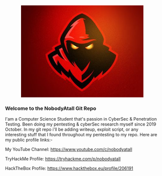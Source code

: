 <p align="center">
  <img src="redteam2.jpg">
</p>

### Welcome to the NobodyAtall Git Repo

I'am a Computer Science Student that's passion in CyberSec & Penetration Testing. Been doing my pentesting & cyberSec research myself since 2019 October. In my git repo i'll be adding writeup, exploit script, or any interesting stuff that I found throughout my pentesting to my repo. Here are my public profile links:-

My YouTube Channel: 
https://www.youtube.com/c/nobodyatall

TryHackMe Profile: 
https://tryhackme.com/p/nobodyatall

HackTheBox Profile: 
https://www.hackthebox.eu/profile/206191
